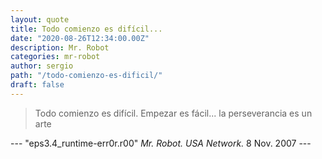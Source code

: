 ```yaml
---
layout: quote
title: Todo comienzo es difícil...
date: "2020-08-26T12:34:00.00Z"
description: Mr. Robot
categories: mr-robot
author: sergio
path: "/todo-comienzo-es-dificil/"
draft: false
---
```


> Todo comienzo es difícil. Empezar es fácil... la perseverancia es un arte

--- "eps3.4\_runtime-err0r.r00" _Mr. Robot._ *USA Network.* 8 Nov. 2007 ---

